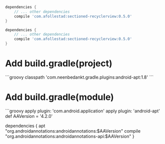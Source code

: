 

```gradle
dependencies {
    // ... other dependencies
    compile 'com.afollestad:sectioned-recyclerview:0.5.0'
}
```
```gradle
dependencies {
    // ... other dependencies
    compile 'com.afollestad:sectioned-recyclerview:0.5.0'
}
```

<h1>Add build.gradle(project)</h1>
```groovy
classpath 'com.neenbedankt.gradle.plugins:android-apt:1.8'
```

<h1>Add build.gradle(module)</h1>
```groovy
apply plugin: 'com.android.application'
apply plugin: 'android-apt'
def AAVersion = '4.2.0'


dependencies {
    apt "org.androidannotations:androidannotations:$AAVersion"
    compile "org.androidannotations:androidannotations-api:$AAVersion"
}
```



